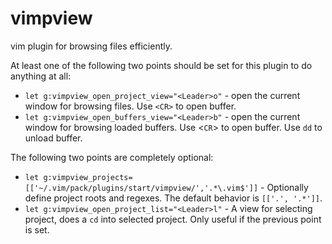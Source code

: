 # vimpview
vim plugin for browsing files efficiently.

At least one of the following two points should be set for this plugin to do anything at all:
* `let g:vimpview_open_project_view="<Leader>o"` - open the current window for browsing files. Use `<CR>` to open buffer.
* `let g:vimpview_open_buffers_view="<Leader>b"` - open the current window for browsing loaded buffers. Use <`CR`> to open buffer. Use `dd` to unload buffer.

The following two points are completely optional:
* `let g:vimpview_projects=[['~/.vim/pack/plugins/start/vimpview/','.*\.vim$']]` - Optionally define project roots and regexes. The default behavior is `[['.', '.*']]`.
* `let g:vimpview_open_project_list="<Leader>l"` - A view for selecting project, does a `cd` into selected project. Only useful if the previous point is set.
